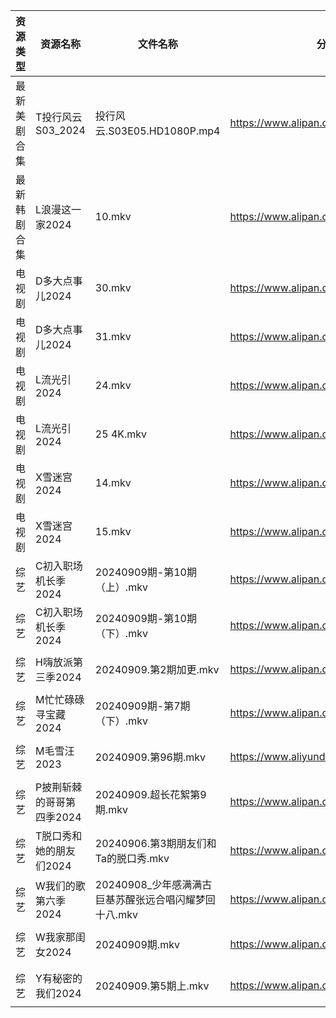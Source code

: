| 资源类型   | 资源名称            | 文件名称                              | 分享链接                                      | 更新时间                |
| ------ | --------------- | --------------------------------- | ----------------------------------------- | ------------------- |
| 最新美剧合集 | T投行风云S03_2024   | 投行风云.S03E05.HD1080P.mp4           | https://www.alipan.com/s/r4CJznux8Zc      | 2024-09-09 12:07:26 |
| 最新韩剧合集 | L浪漫这一家2024      | 10.mkv                            | https://www.alipan.com/s/TAmZbxvBoBi      | 2024-09-09 00:06:14 |
| 电视剧    | D多大点事儿2024      | 30.mkv                            | https://www.alipan.com/s/pNBiwfKUf9a      | 2024-09-09 19:05:26 |
| 电视剧    | D多大点事儿2024      | 31.mkv                            | https://www.alipan.com/s/pNBiwfKUf9a      | 2024-09-09 19:05:25 |
| 电视剧    | L流光引2024        | 24.mkv                            | https://www.alipan.com/s/vYdikVh5BuN      | 2024-09-09 19:06:14 |
| 电视剧    | L流光引2024        | 25 4K.mkv                         | https://www.alipan.com/s/vYdikVh5BuN      | 2024-09-09 19:06:14 |
| 电视剧    | X雪迷宫2024        | 14.mkv                            | https://www.alipan.com/s/aNWhabiRP3d      | 2024-09-09 19:07:13 |
| 电视剧    | X雪迷宫2024        | 15.mkv                            | https://www.alipan.com/s/aNWhabiRP3d      | 2024-09-09 19:07:13 |
| 综艺     | C初入职场机长季2024    | 20240909期-第10期（上）.mkv             | https://www.alipan.com/s/a9hmC3o2B18      | 2024-09-09 14:07:49 |
| 综艺     | C初入职场机长季2024    | 20240909期-第10期（下）.mkv             | https://www.alipan.com/s/a9hmC3o2B18      | 2024-09-09 14:07:48 |
| 综艺     | H嗨放派第三季2024     | 20240909.第2期加更.mkv                | https://www.alipan.com/s/VRKJ132nbcQ      | 2024-09-09 14:08:02 |
| 综艺     | M忙忙碌碌寻宝藏2024    | 20240909期-第7期（下）.mkv              | https://www.alipan.com/s/TtfyudAgS8v      | 2024-09-09 14:08:29 |
| 综艺     | M毛雪汪2023        | 20240909.第96期.mkv                 | https://www.aliyundrive.com/s/asPqfgPRqAg | 2024-09-09 14:08:32 |
| 综艺     | P披荆斩棘的哥哥第四季2024 | 20240909.超长花絮第9期.mkv              | https://www.alipan.com/s/94NT9iGe94e      | 2024-09-09 14:08:45 |
| 综艺     | T脱口秀和她的朋友们2024  | 20240906.第3期朋友们和Ta的脱口秀.mkv        | https://www.alipan.com/s/MNa2s9FkJzL      | 2024-09-09 14:09:18 |
| 综艺     | W我们的歌第六季2024    | 20240908_少年感满满古巨基苏醒张远合唱闪耀梦回十八.mkv | https://www.alipan.com/s/7QHb1Czg7nU      | 2024-09-09 00:08:56 |
| 综艺     | W我家那闺女2024      | 20240909期.mkv                     | https://www.alipan.com/s/6Zh3yAep1kC      | 2024-09-09 14:09:27 |
| 综艺     | Y有秘密的我们2024     | 20240909.第5期上.mkv                 | https://www.alipan.com/s/knSE43DBBa6      | 2024-09-09 14:09:42 |
